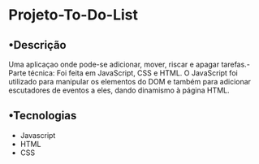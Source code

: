 # Projeto-To-Do-List

## •Descrição
Uma aplicaçao onde pode-se adicionar, mover, riscar e apagar tarefas.-Parte técnica: Foi feita em JavaScript, CSS e HTML. O JavaScript foi utilizado para manipular os elementos do DOM e também para adicionar escutadores de eventos a eles, dando dinamismo à página HTML.

## •Tecnologias
- Javascript
- HTML
- CSS
